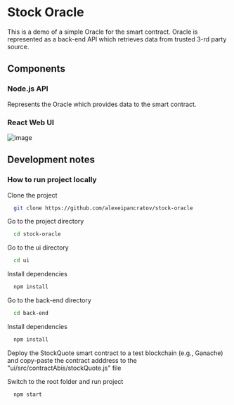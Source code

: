 # Stock Oracle
This is a demo of a simple Oracle for the smart contract. Oracle is represented as a back-end API which retrieves data from trusted 3-rd party source.

## Components

### Node.js API
Represents the Oracle which provides data to the smart contract.

### React Web UI
![image](https://user-images.githubusercontent.com/3188163/121762484-e24c6380-cb3e-11eb-9c8f-85809591030c.png)

## Development notes

### How to run project locally

Clone the project

```bash
  git clone https://github.com/alexeipancratov/stock-oracle
```

Go to the project directory

```bash
  cd stock-oracle
```

Go to the ui directory

```bash
  cd ui
```

Install dependencies

```bash
  npm install
```

Go to the back-end directory

```bash
  cd back-end
```

Install dependencies

```bash
  npm install
```

Deploy the StockQuote smart contract to a test blockchain (e.g., Ganache) and copy-paste the contract adddress to the "ui/src/contractAbis/stockQuote.js" file

Switch to the root folder and run project

```bash
  npm start
```
